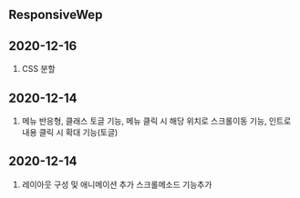 ## ResponsiveWep
## 2020-12-16
1. CSS 분할

## 2020-12-14
1. 메뉴 반응형, 클래스 토글 기능, 메뉴 클릭 시 해당 위치로 스크롤이동 기능, 인트로 내용 클릭 시 확대 기능(토글)

## 2020-12-14
1. 레이아웃 구성 및 애니메이션 추가 스크롤메소드 기능추가
